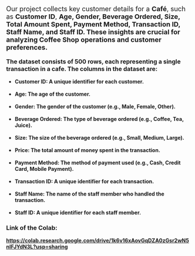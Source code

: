 <div>
    <p style="font-size:18px;">Our project collects key customer details for a <b>Café</b>, such as <b>Customer ID</b>, <b>Age, <b>Gender</b>, <b>Beverage Ordered</b>, <b>Size</b>, <b>Total Amount Spent</b>, <b>Payment Method</b>, <b>Transaction ID</b>, <b>Staff Name</b>, and <b>Staff ID</b>. These insights are crucial for analyzing Coffee Shop operations and customer preferences.
</p>
</div>
<div>
        <p style="font-size:16px;">The dataset consists of <b>500 rows</b>, each representing a single transaction in a <b>cafe</b>. The columns in the dataset are:</p>
    <ul style="font-size:14px;">
        <li><b>Customer ID:</b> A unique identifier for each customer.</li><br>
        <li><b>Age:</b> The age of the customer.</li><br>
        <li><b>Gender:</b> The gender of the customer (e.g., Male, Female, Other).</li><br>
        <li><b>Beverage Ordered:</b> The type of beverage ordered (e.g., Coffee, Tea, Juice).</li><br>
        <li><b>Size:</b> The size of the beverage ordered (e.g., Small, Medium, Large).</li><br>
        <li><b>Price:</b> The total amount of money spent in the transaction.</li><br>
        <li><b>Payment Method:</b> The method of payment used (e.g., Cash, Credit Card, Mobile Payment).</li><br>
        <li><b>Transaction ID:</b> A unique identifier for each transaction.</li><br>
        <li><b>Staff Name:</b> The name of the staff member who handled the transaction.</li><br>
        <li><b>Staff ID:</b> A unique identifier for each staff member.</li>
    </ul>
    <h3>Link of the Colab:</h3>
    <a target="_blank" href="https://colab.research.google.com/drive/1k6v16xAovGqDZA0zGsr2wN5nIFJYdN3L?usp=sharing">https://colab.research.google.com/drive/1k6v16xAovGqDZA0zGsr2wN5nIFJYdN3L?usp=sharing</a>
</div>
